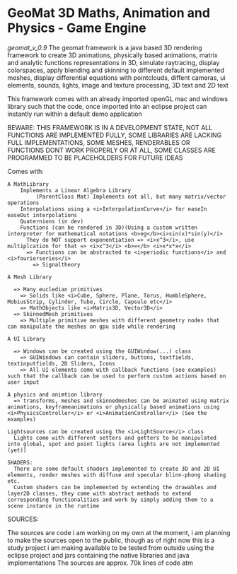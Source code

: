 <h1>GeoMat 3D Maths, Animation and Physics - Game Engine</h1>

<i>geomat_v_0.9</i>
The geomat framework is a java based 3D rendering framework to create 3D animations, physically based animations, matrix and analytic functions representations in 3D, simulate raytracing, display colorspaces, apply blending and skinning to different default implemented meshes, display differential equations with pointclouds, diffent cameras, ui elements, sounds, lights, image and texture processing, 3D text and 2D text

This framework comes with an already imported openGL mac and windows library such that the code, once imported into an eclipse project can instantly run within a default demo application

BEWARE:
  THIS FRAMEWORK IS IN A DEVELOPMENT STATE, NOT ALL FUNCTIONS ARE IMPLEMENTED FULLY, SOME LIBRARIES ARE LACKING FULL IMPLEMENTATIONS, SOME MESHES, RENDERABLES OR           
  FUNCTIONS DONT WORK PROPERLY OR AT ALL, SOME CLASSES ARE PROGRAMMED TO BE PLACEHOLDERS FOR FUTURE IDEAS

Comes with:
  
    A MathLibrary 
        Implements a Linear Algebra Library 
             (ParentClass Mat) Implements not all, but many matrix/vector operations
        Interpolations using a <i>InterpolationCurve</i> for easeIn easeOut interpolations
        Quaternions (in dev)
        Functions (can be rendered in 3D)(Using a custom written interpreter for mathematical notations <b>eg</b><i>sin(x)*sin(y)</i>
          They do NOT support exponentiation => <i>x^3</i>, use multiplcation for that => <i>x^3</i> <b>=</b> <i>x*x*x</i>
          => Functions can be abstracted to <i>periodic functions</i> and <i>fourierseries</i>
            => Signaltheory
            
    A Mesh Library
    
      => Many eucledian primitives
        => Solids like <i>Cube, Sphere, Plane, Torus, HumbleSphere, MobiusStrip, Cylinder, Tube, Circle, Capsule etc</i>
        => MathObjects like <i>Matrix3D, Vector3D</i>
      => SkinnedMesh primitives
        => Multiple primitive meshes with different geometry nodes that can manipulate the meshes on gpu side while rendering
        
    A UI Library
    
      => Windows can be created using the GUIWindow(...) class
        => GUIWindows can contain sliders, buttons, textfields, textinputfields, 2D Sliders, Icons 
        => All UI elements come with callback functions (see examples) such that the callback can be used to perform custom actions based on user input
        
    A physics and animtion library
      => transforms, meshes and skinnedmeshes can be animated using matrix animations, keyframeanimations or physically based animations using <i>PhysicsController</i> or <i>AnimationController</i> (See the examples)
      
    Lightsources can be created using the <i>LightSource</i> class
      Lights come with different setters and getters to be manipulated into global, spot and point lights (area lights are not implemented (yet))
    
    SHADERS:
      There are some default shaders implemented to create 3D and 2D UI elements, render meshes with diffuse and specular blinn-phong shading etc.
      Custom shaders can be implemented by extending the drawables and layer2D classes, they come with abstract methods to extend corresponding functionalities and work by simply adding them to a scene instance in the runtime
      


SOURCES:

  The sources are code i am working on my own at the moment, i am planning to make the sources open to the public, though as of right now this is a study project i am making available to be tested from outside using the eclipse project and jars containing the native libraries and java implementations
  The sources are approx. 70k lines of code atm
